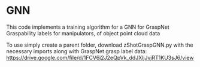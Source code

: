 # GNN
This code implements a training algorithm for a GNN for GraspNet Graspability labels for manipulators, of object point cloud data

To use simply create a parent folder, download zShotGraspGNN.py with the necessary imports along with GraspNet grasp label data: https://drive.google.com/file/d/1FCV6j2J2eQpVk_ddJXljJvjRT1KU3sJ6/view
